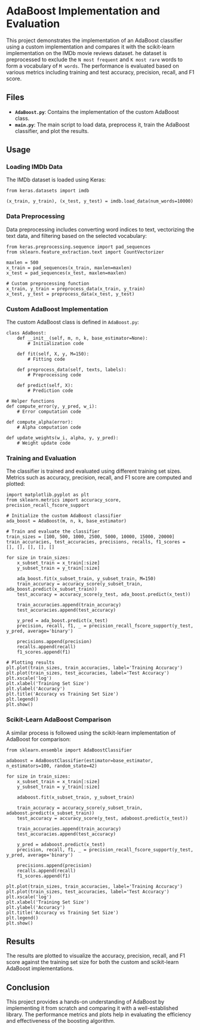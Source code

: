 # AdaBoost Implementation and Evaluation
This project demonstrates the implementation of an AdaBoost classifier using a custom
implementation and compares it with the scikit-learn implementation on the IMDb movie reviews dataset.
he dataset is preprocessed to exclude the `N most frequent` and `K most rare` words to
form a vocabulary of `M words`. The performance is evaluated based on various metrics including 
training and test accuracy, precision, recall, and F1 score.
## Files
* **`AdaBoost.py`**: Contains the implementation of the custom AdaBoost class.
* **`main.py`**: The main script to load data, preprocess it, train the AdaBoost classifier, and plot the results.

## Usage
### Loading IMDb Data
The IMDb dataset is loaded using Keras:
```
from keras.datasets import imdb

(x_train, y_train), (x_test, y_test) = imdb.load_data(num_words=10000)
```
### Data Preprocessing
Data preprocessing includes converting word indices to text, vectorizing the text data, and filtering based on the selected vocabulary:
```
from keras.preprocessing.sequence import pad_sequences
from sklearn.feature_extraction.text import CountVectorizer

maxlen = 500
x_train = pad_sequences(x_train, maxlen=maxlen)
x_test = pad_sequences(x_test, maxlen=maxlen)

# Custom preprocessing function
x_train, y_train = preprocess_data(x_train, y_train)
x_test, y_test = preprocess_data(x_test, y_test)
```
### Custom AdaBoost Implementation
The custom AdaBoost class is defined in `AdaBoost.py`:
```
class AdaBoost:
    def __init__(self, m, n, k, base_estimator=None):
        # Initialization code

    def fit(self, X, y, M=150):
        # Fitting code

    def preprocess_data(self, texts, labels):
        # Preprocessing code

    def predict(self, X):
        # Prediction code

# Helper functions
def compute_error(y, y_pred, w_i):
    # Error computation code

def compute_alpha(error):
    # Alpha computation code

def update_weights(w_i, alpha, y, y_pred):
    # Weight update code
```
### Training and Evaluation
The classifier is trained and evaluated using different training set sizes. Metrics such as accuracy, precision, recall, and F1 score are computed and plotted:
```
import matplotlib.pyplot as plt
from sklearn.metrics import accuracy_score, precision_recall_fscore_support

# Initialize the custom AdaBoost classifier
ada_boost = AdaBoost(m, n, k, base_estimator)

# Train and evaluate the classifier
train_sizes = [100, 500, 1000, 2500, 5000, 10000, 15000, 20000]
train_accuracies, test_accuracies, precisions, recalls, f1_scores = [], [], [], [], []

for size in train_sizes:
    x_subset_train = x_train[:size]
    y_subset_train = y_train[:size]
    
    ada_boost.fit(x_subset_train, y_subset_train, M=150)
    train_accuracy = accuracy_score(y_subset_train, ada_boost.predict(x_subset_train))
    test_accuracy = accuracy_score(y_test, ada_boost.predict(x_test))

    train_accuracies.append(train_accuracy)
    test_accuracies.append(test_accuracy)

    y_pred = ada_boost.predict(x_test)
    precision, recall, f1, _ = precision_recall_fscore_support(y_test, y_pred, average='binary')
    
    precisions.append(precision)
    recalls.append(recall)
    f1_scores.append(f1)

# Plotting results
plt.plot(train_sizes, train_accuracies, label='Training Accuracy')
plt.plot(train_sizes, test_accuracies, label='Test Accuracy')
plt.xscale('log')
plt.xlabel('Training Set Size')
plt.ylabel('Accuracy')
plt.title('Accuracy vs Training Set Size')
plt.legend()
plt.show()
```
### Scikit-Learn AdaBoost Comparison
A similar process is followed using the scikit-learn implementation of AdaBoost for comparison:
```
from sklearn.ensemble import AdaBoostClassifier

adaboost = AdaBoostClassifier(estimator=base_estimator, n_estimators=100, random_state=42)

for size in train_sizes:
    x_subset_train = x_train[:size]
    y_subset_train = y_train[:size]

    adaboost.fit(x_subset_train, y_subset_train)
    
    train_accuracy = accuracy_score(y_subset_train, adaboost.predict(x_subset_train))
    test_accuracy = accuracy_score(y_test, adaboost.predict(x_test))

    train_accuracies.append(train_accuracy)
    test_accuracies.append(test_accuracy)

    y_pred = adaboost.predict(x_test)
    precision, recall, f1, _ = precision_recall_fscore_support(y_test, y_pred, average='binary')
    
    precisions.append(precision)
    recalls.append(recall)
    f1_scores.append(f1)

plt.plot(train_sizes, train_accuracies, label='Training Accuracy')
plt.plot(train_sizes, test_accuracies, label='Test Accuracy')
plt.xscale('log')
plt.xlabel('Training Set Size')
plt.ylabel('Accuracy')
plt.title('Accuracy vs Training Set Size')
plt.legend()
plt.show()
```
## Results
The results are plotted to visualize the accuracy, precision, recall, and F1 score against the training set size for both the custom and scikit-learn AdaBoost implementations.
## Conclusion
This project provides a hands-on understanding of AdaBoost by implementing it from scratch and comparing it with a well-established library. The performance metrics and plots help in evaluating the efficiency and effectiveness of the boosting algorithm.
